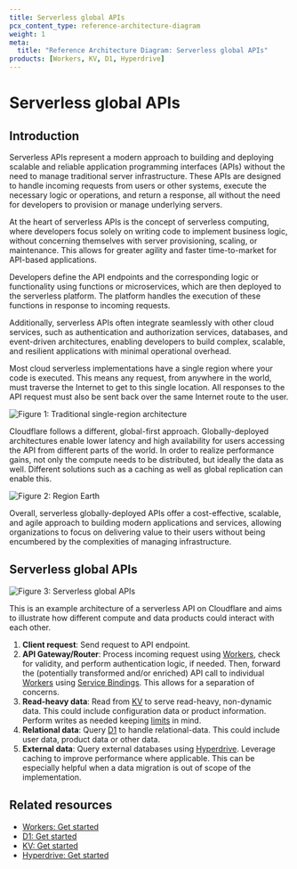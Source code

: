 ```yaml
---
title: Serverless global APIs
pcx_content_type: reference-architecture-diagram
weight: 1
meta:
  title: "Reference Architecture Diagram: Serverless global APIs"
products: [Workers, KV, D1, Hyperdrive]
---
```


# Serverless global APIs

## Introduction

Serverless APIs represent a modern approach to building and deploying scalable and reliable application programming interfaces (APIs) without the need to manage traditional server infrastructure. These APIs are designed to handle incoming requests from users or other systems, execute the necessary logic or operations, and return a response, all without the need for developers to provision or manage underlying servers.

At the heart of serverless APIs is the concept of serverless computing, where developers focus solely on writing code to implement business logic, without concerning themselves with server provisioning, scaling, or maintenance. This allows for greater agility and faster time-to-market for API-based applications.

Developers define the API endpoints and the corresponding logic or functionality using functions or microservices, which are then deployed to the serverless platform. The platform handles the execution of these functions in response to incoming requests.

Additionally, serverless APIs often integrate seamlessly with other cloud services, such as authentication and authorization services, databases, and event-driven architectures, enabling developers to build complex, scalable, and resilient applications with minimal operational overhead.

Most cloud serverless implementations have a single region where your code is executed. This means any request, from anywhere in the world, must traverse the Internet to get to this single location. All responses to the API request must also be sent back over the same Internet route to the user.

![Figure 1: Traditional single-region architecture](/images/reference-architecture/serverless-global-apis/single-region.png "Figure 1:  Traditional single-region architecture")

Cloudflare follows a different, global-first approach. Globally-deployed architectures enable lower latency and high availability for users accessing the API from different parts of the world. In order to realize performance gains, not only the compute needs to be distributed, but ideally the data as well. Different solutions such as a caching as well as global replication can enable this.

![Figure 2: Region Earth](/images/reference-architecture/serverless-global-apis/region-earth.png "Figure 2:  Region Earth")

Overall, serverless globally-deployed APIs offer a cost-effective, scalable, and agile approach to building modern applications and services, allowing organizations to focus on delivering value to their users without being encumbered by the complexities of managing infrastructure.

## Serverless global APIs

![Figure 3: Serverless global APIs](/images/reference-architecture/serverless-global-apis/serverless-global-apis.svg "Figure 3: Serverless global APIs")

This is an example architecture of a serverless API on Cloudflare and aims to illustrate how different compute and data products could interact with each other.

1. **Client request**: Send request to API endpoint.
2. **API Gateway/Router**: Process incoming request using [Workers](/workers/), check for validity, and perform authentication logic, if needed. Then, forward the (potentially transformed and/or enriched) API call to individual [Workers](/workers) using [Service Bindings](/workers/runtime-apis/bindings/service-bindings/). This allows for a separation of concerns.
3. **Read-heavy data**: Read from [KV](/kv/) to serve read-heavy, non-dynamic data. This could include configuration data or product information. Perform writes as needed keeping [limits](/kv/platform/limits/) in mind.
4. **Relational data**: Query [D1](/d1/) to handle relational-data. This could include user data, product data or other data.
5. **External data**: Query external databases using [Hyperdrive](/hyperdrive/). Leverage caching to improve performance where applicable. This can be especially helpful when a data migration is out of scope of the implementation.

## Related resources

- [Workers: Get started](/workers/get-started/)
- [D1: Get started](/d1/get-started/)
- [KV: Get started](/r2/get-started/)
- [Hyperdrive: Get started](/hyperdrive/get-started/)

